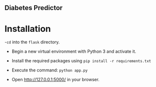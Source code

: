 
## Diabetes Predictor


# Installation


-`cd` into the `flask` directory.

- Begin a new virtual environment with Python 3 and activate it.

- Install the required packages using 
   `pip install -r requirements.txt`

- Execute the command:
   `python app.py`

- Open http://127.0.0.1:5000/ in your browser.
